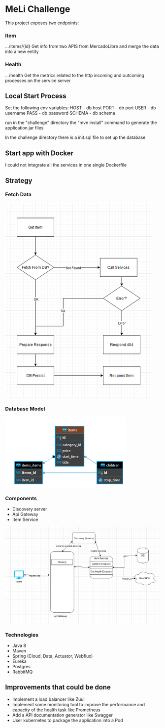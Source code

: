 # MeLi Challenge

This project exposes two endpoints:

 ### Item
 .../items/{id}
 Get info from two APIS from MercadoLibre and merge the data into a new entity
 ### Health
 .../health
Get the metrics related to the http incoming and outcoming processes on the service server


## Local Start Process
Set the following env variables:
HOST - db host
PORT - db port
USER - db username
PASS - db password
SCHEMA - db schema

run in the "challenge" directory the "mvn install" command to generate the application jar files

In the challenge directory there is a init.sql file to set up the database


## Start app with Docker 
I could not integrate all the services in one single Dockerfile

## Strategy

### Fetch Data

![Model](img/process.png)

### Database Model

![Model](img/DB.png)

### Components

-   Discovery server
-   Api Gateway
-   Item Service

![Model](img/Components.png)

### Technologies
 - Java 8
 - Maven
 - Spring (Cloud, Data, Actuator, Webflux)
 - Eureka
 - Postgres
 - RabbitMQ

## Improvements that could be done
  - Implement a load balancer like Zuul
  - Implement some monitoring tool to improve the performance and capacity of the health task like Prometheus
  - Add a API documentation generator like Swagger
  - User kubernetes to package the application into a Pod


